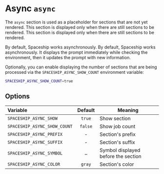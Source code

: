 # Async `async`

The `async` section is used as a placeholder for sections that are not yet rendered. This section is displayed only when there are still sections to be rendered. This section is displayed only when there are still sections to be rendered.

By default, Spaceship works asynchronously. By default, Spaceship works asynchronously. It displays the prompt immediately while checking the environment, then it updates the prompt with new information.

Optionally, you can enable displaying the number of sections that are being processed via the `SPACESHIP_ASYNC_SHOW_COUNT` environment variable:

```sh title=".zshrc"
SPACESHIP_ASYNC_SHOW_COUNT=true
```

## Options

| Variable                     | Default | Meaning                             |
|:---------------------------- |:-------:| ----------------------------------- |
| `SPACESHIP_ASYNC_SHOW`       | `true`  | Show section                        |
| `SPACESHIP_ASYNC_SHOW_COUNT` | `false` | Show job count                      |
| `SPACESHIP_ASYNC_PREFIX`     |    -    | Section's prefix                    |
| `SPACESHIP_ASYNC_SUFFIX`     |    -    | Section's suffix                    |
| `SPACESHIP_ASYNC_SYMBOL`     |   `…`   | Symbol displayed before the section |
| `SPACESHIP_ASYNC_COLOR`      | `gray`  | Section's color                     |

